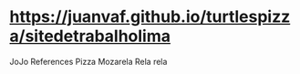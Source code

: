 # https://juanvaf.github.io/turtlespizza/sitedetrabalholima
JoJo References Pizza Mozarela Rela rela

